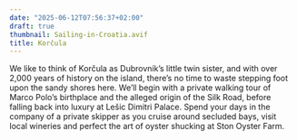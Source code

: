 ```yaml
---
date: "2025-06-12T07:56:37+02:00"
draft: true
thumbnail: Sailing-in-Croatia.avif
title: Korčula
---
```


We like to think of Korčula as Dubrovnik’s little twin sister, and with over 2,000 years of history on the island, there’s no time to waste stepping foot upon the sandy shores here. We’ll begin with a private walking tour of Marco Polo’s birthplace and the alleged origin of the Silk Road, before falling back into luxury at Lešic Dimitri Palace. Spend your days in the company of a private skipper as you cruise around secluded bays, visit local wineries and perfect the art of oyster shucking at Ston Oyster Farm.
